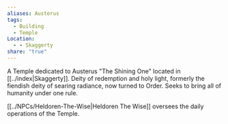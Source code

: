 ```yaml
---
aliases: Austerus
tags:
  - Building
  - Temple
Location:
  - - Skaggerty
share: "true"
---
```



A Temple dedicated to Austerus "The Shining One" located in [[../index|Skaggerty]]. Deity of redemption and holy light, formerly the fiendish deity of searing radiance, now turned to Order. Seeks to bring all of humanity under one rule.

[[../NPCs/Heldoren-The-Wise|Heldoren The Wise]] oversees the daily operations of the Temple.